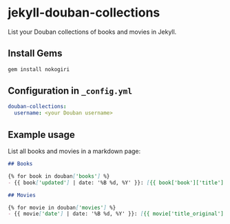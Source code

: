 # jekyll-douban-collections

List your Douban collections of books and movies in Jekyll.

## Install Gems

```sh
gem install nokogiri
```

## Configuration in `_config.yml`

```yaml
douban-collections:
  username: <your Douban username>
```

## Example usage

List all books and movies in a markdown page:

```markdown
## Books

{% for book in douban['books'] %}
- {{ book['updated'] | date: '%B %d, %Y' }}: [{{ book['book']['title'] }}](http://book.douban.com/subject/{{ book['book_id'] }}) {% endfor %}

## Movies

{% for movie in douban['movies'] %}
- {{ movie['date'] | date: '%B %d, %Y' }}: [{{ movie['title_original'] }}](http://movie.douban.com/subject/{{ movie['movie_id'] }}) {% endfor %}
```